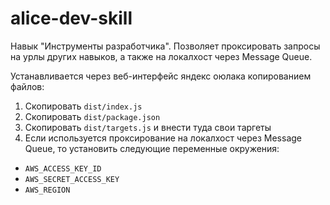 # alice-dev-skill

Навык "Инструменты разработчика".
Позволяет проксировать запросы на урлы других навыков, а также на локалхост через Message Queue.

Устанавливается через веб-интерфейс яндекс оюлака копированием файлов:

1. Скопировать `dist/index.js`
2. Скопировать `dist/package.json`
3. Скопировать `dist/targets.js` и внести туда свои таргеты
4. Если используется проксирование на локалхост через Message Queue, то установить следующие переменные окружения:
  - `AWS_ACCESS_KEY_ID`
  - `AWS_SECRET_ACCESS_KEY`
  - `AWS_REGION`

